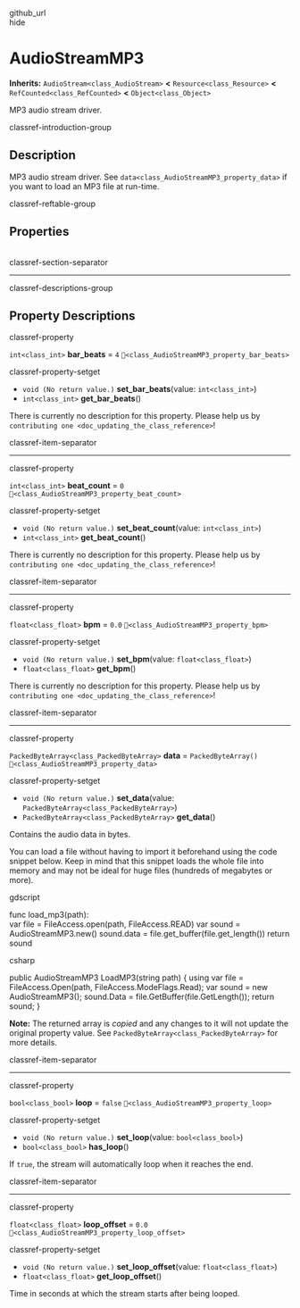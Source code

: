 github\_url  
hide

# AudioStreamMP3

**Inherits:** `AudioStream<class_AudioStream>` **&lt;**
`Resource<class_Resource>` **&lt;** `RefCounted<class_RefCounted>`
**&lt;** `Object<class_Object>`

MP3 audio stream driver.

classref-introduction-group

## Description

MP3 audio stream driver. See `data<class_AudioStreamMP3_property_data>`
if you want to load an MP3 file at run-time.

classref-reftable-group

## Properties

<table>
<tbody>
<tr>
</tr>
<tr>
</tr>
<tr>
</tr>
<tr>
</tr>
<tr>
</tr>
<tr>
</tr>
</tbody>
</table>

classref-section-separator

------------------------------------------------------------------------

classref-descriptions-group

## Property Descriptions

classref-property

`int<class_int>` **bar\_beats** = `4`
`🔗<class_AudioStreamMP3_property_bar_beats>`

classref-property-setget

-   `void (No return value.)` **set\_bar\_beats**(value:
    `int<class_int>`)
-   `int<class_int>` **get\_bar\_beats**()

There is currently no description for this property. Please help us by
`contributing one <doc_updating_the_class_reference>`!

classref-item-separator

------------------------------------------------------------------------

classref-property

`int<class_int>` **beat\_count** = `0`
`🔗<class_AudioStreamMP3_property_beat_count>`

classref-property-setget

-   `void (No return value.)` **set\_beat\_count**(value:
    `int<class_int>`)
-   `int<class_int>` **get\_beat\_count**()

There is currently no description for this property. Please help us by
`contributing one <doc_updating_the_class_reference>`!

classref-item-separator

------------------------------------------------------------------------

classref-property

`float<class_float>` **bpm** = `0.0`
`🔗<class_AudioStreamMP3_property_bpm>`

classref-property-setget

-   `void (No return value.)` **set\_bpm**(value: `float<class_float>`)
-   `float<class_float>` **get\_bpm**()

There is currently no description for this property. Please help us by
`contributing one <doc_updating_the_class_reference>`!

classref-item-separator

------------------------------------------------------------------------

classref-property

`PackedByteArray<class_PackedByteArray>` **data** = `PackedByteArray()`
`🔗<class_AudioStreamMP3_property_data>`

classref-property-setget

-   `void (No return value.)` **set\_data**(value:
    `PackedByteArray<class_PackedByteArray>`)
-   `PackedByteArray<class_PackedByteArray>` **get\_data**()

Contains the audio data in bytes.

You can load a file without having to import it beforehand using the
code snippet below. Keep in mind that this snippet loads the whole file
into memory and may not be ideal for huge files (hundreds of megabytes
or more).

gdscript

func load\_mp3(path):  
var file = FileAccess.open(path, FileAccess.READ) var sound =
AudioStreamMP3.new() sound.data = file.get\_buffer(file.get\_length())
return sound

csharp

public AudioStreamMP3 LoadMP3(string path) { using var file =
FileAccess.Open(path, FileAccess.ModeFlags.Read); var sound = new
AudioStreamMP3(); sound.Data = file.GetBuffer(file.GetLength()); return
sound; }

**Note:** The returned array is *copied* and any changes to it will not
update the original property value. See
`PackedByteArray<class_PackedByteArray>` for more details.

classref-item-separator

------------------------------------------------------------------------

classref-property

`bool<class_bool>` **loop** = `false`
`🔗<class_AudioStreamMP3_property_loop>`

classref-property-setget

-   `void (No return value.)` **set\_loop**(value: `bool<class_bool>`)
-   `bool<class_bool>` **has\_loop**()

If `true`, the stream will automatically loop when it reaches the end.

classref-item-separator

------------------------------------------------------------------------

classref-property

`float<class_float>` **loop\_offset** = `0.0`
`🔗<class_AudioStreamMP3_property_loop_offset>`

classref-property-setget

-   `void (No return value.)` **set\_loop\_offset**(value:
    `float<class_float>`)
-   `float<class_float>` **get\_loop\_offset**()

Time in seconds at which the stream starts after being looped.
